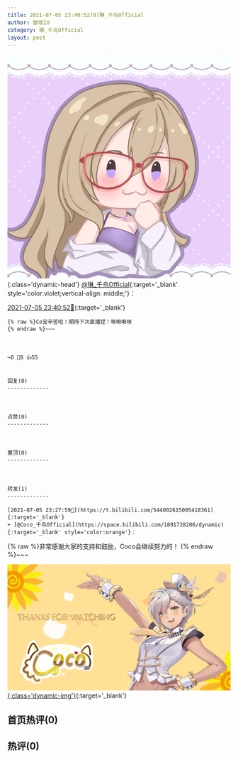 ```yaml
---
title: 2021-07-05 23:40:52(0)琳_千鸟Official
author: 御坂IO
category: 琳_千鸟Official
layout: post
---
```


![img](/images/c0a88f85ebd0d056f37b114e0748e69556c8b488.jpg){:class='dynamic-head'}
[@琳_千鸟Official](https://space.bilibili.com/1620923329/dynamic){:target='_blank' style='color:violet;vertical-align: middle;'}：

[2021-07-05 23:40:52🔗](https://t.bilibili.com/544005935010971000){:target='_blank'}

~~~
{% raw %}Co宝辛苦啦！期待下次直播捏！啾啾啾咪
{% endraw %}~~~



↪️0 💬8 👍55


回复(0)
-------------



点赞(0)
-------------



置顶(0)
-------------



转发(1)
-------------

[2021-07-05 23:27:59🔗](https://t.bilibili.com/544002615005418361){:target='_blank'}
+ [@Coco_千鸟Official](https://space.bilibili.com/1891728206/dynamic){:target='_blank' style='color:orange'}：
~~~
{% raw %}非常感谢大家的支持和鼓励，Coco会继续努力的！
{% endraw %}~~~


[![img](/images/f4fec542c68dfcae0f088efb3520aba12827131b.png){:class='dynamic-img'}](/images/f4fec542c68dfcae0f088efb3520aba12827131b.png){:target='_blank'}




首页热评(0)
-------------



热评(0)
-------------



